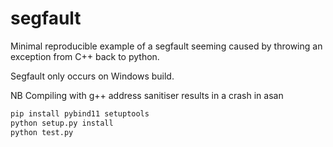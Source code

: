 # segfault

Minimal reproducible example of a segfault seeming caused by throwing an exception from C++ back to python.

Segfault only occurs on Windows build.

NB Compiling with g++ address sanitiser results in a crash in asan


```sh
pip install pybind11 setuptools
python setup.py install
python test.py
```

